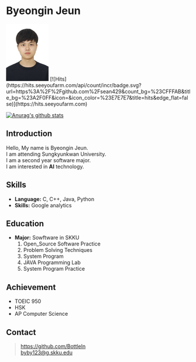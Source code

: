 # Byeongin Jeun
<img src = "./Byeongin_Jeun.jpg" width="116px" height="156px">
[![Hits](https://hits.seeyoufarm.com/api/count/incr/badge.svg?url=https%3A%2F%2Fgithub.com%2Fsean429&count_bg=%23CFFFAB&title_bg=%23A2F0FF&icon=&icon_color=%23E7E7E7&title=hits&edge_flat=false)](https://hits.seeyoufarm.com)

[![Anurag's github stats](https://github-readme-stats.vercel.app/api?username=BottleIn)](https://github.com/anuraghazra/github-readme-stats)

## Introduction

Hello, My name is Byeongin Jeun.\
I am attending Sungkyunkwan University.  
I am a second year software major.\
I am interested in __AI__ technology.

## Skills
* __Language:__ C, C++, Java, Python  
* __Skills:__ Google analytics

## Education
* __Major:__ Sowftware in SKKU
  1. Open_Source Software Practice
  2. Problem Solving Techniques
  3. System Program
  4. JAVA Programming Lab
  5. System Program Practice

## Achievement
* TOEIC 950
* HSK
* AP Computer Science

## Contact
 >https://github.com/BottleIn \
 >byby123@g.skku.edu
